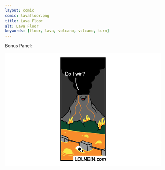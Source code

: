 ```yaml
---
layout: comic
comic: lavafloor.png
title: Lava Floor
alt: Lava Floor
keywords: [floor, lava, volcano, vulcano, turn]
---
```


Bonus Panel:

![Lava Floor Bonus Panel](/images/lavafloor_bonus.png)

